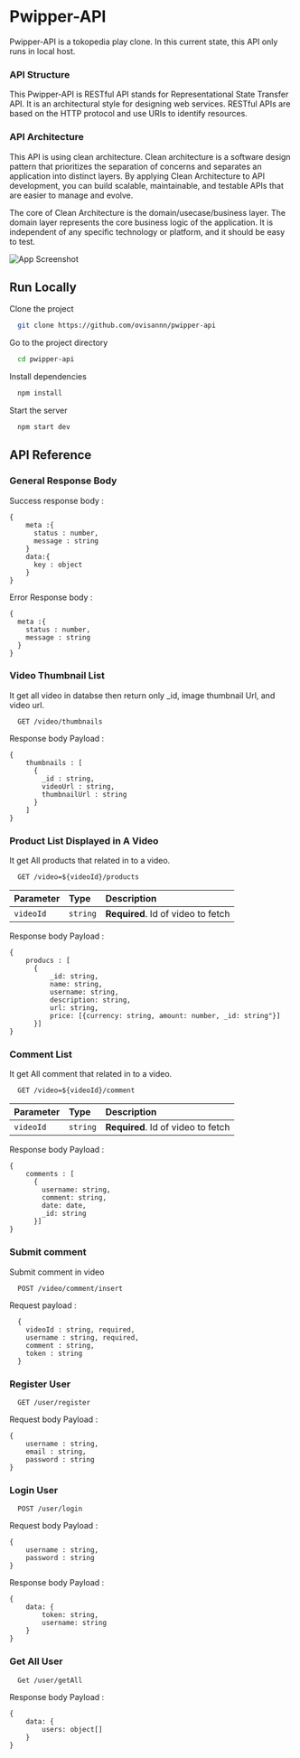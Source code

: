 # Pwipper-API

Pwipper-API is a tokopedia play clone. In this current state, this API only runs in local host.




###  API Structure
This Pwipper-API is RESTful API stands for Representational State Transfer API. It is an architectural style for designing web services. RESTful APIs are based on the HTTP protocol and use URIs to identify resources.

### API Architecture
This API is using clean architecture. Clean architecture is a software design pattern that prioritizes the separation of concerns and separates an application into distinct layers. By applying Clean Architecture to API development, you can build scalable, maintainable, and testable APIs that are easier to manage and evolve.

The core of Clean Architecture is the domain/usecase/business layer. The domain layer represents the core business logic of the application. It is independent of any specific technology or platform, and it should be easy to test.

![App Screenshot](https://playbook.hackney.gov.uk/API-Playbook/assets/images/clean_architecture-5cfe76b73f45e6a45082570315a20e7b.png)






## Run Locally

Clone the project

```bash
  git clone https://github.com/ovisannn/pwipper-api
```

Go to the project directory

```bash
  cd pwipper-api
```

Install dependencies

```bash
  npm install
```

Start the server

```bash
  npm start dev
```


## API Reference

### General Response Body

Success response body :
```
{
    meta :{
      status : number,
      message : string
    }
    data:{
      key : object
    }
}
```

Error Response body : 
```
{
  meta :{
    status : number,
    message : string
  }
}
```

### Video Thumbnail List
It get all video in databse then return only _id, image thumbnail Url, and video url.
```http
  GET /video/thumbnails
```
Response body Payload :

```
{
    thumbnails : [
      {
        _id : string,
        videoUrl : string,
        thumbnailUrl : string
      }
    ]
}
```

### Product List Displayed in A Video
It get All products that related in to a video.

```http
  GET /video=${videoId}/products
```
| Parameter | Type     | Description                       |
| :-------- | :------- | :-------------------------------- |
| `videoId`      | `string` | **Required**. Id of video to fetch |

Response body Payload :

```
{
    producs : [
      {
          _id: string,
          name: string,
          username: string,
          description: string,
          url: string,
          price: [{currency: string, amount: number, _id: string"}]
      }]
}
```

### Comment List

It get All comment that related in to a video.

```http
  GET /video=${videoId}/comment
```
| Parameter | Type     | Description                       |
| :-------- | :------- | :-------------------------------- |
| `videoId`      | `string` | **Required**. Id of video to fetch |

Response body Payload :

```
{
    comments : [
      {
        username: string,
        comment: string,
        date: date,
        _id: string
      }]
}
```

### Submit comment
Submit comment in video
```http
  POST /video/comment/insert
```
Request payload : 
```
  {
    videoId : string, required,
    username : string, required,
    comment : string,
    token : string
  }
```

### Register User

```http
  GET /user/register
```

Request body Payload :

```
{
    username : string,
    email : string,
    password : string
}
```

### Login User

```http
  POST /user/login
```

Request body Payload :

```
{
    username : string,
    password : string
}
```
Response body Payload :

```
{
    data: {
        token: string,
        username: string
    }
}
```

### Get All User
```http
  Get /user/getAll
```
Response body Payload :

```
{
    data: {
        users: object[]
    }
}
```


